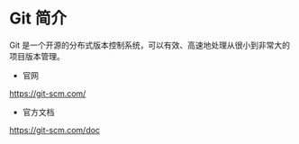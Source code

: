 # Git 简介
 
Git 是一个开源的分布式版本控制系统，可以有效、高速地处理从很小到非常大的项目版本管理。

- 官网


https://git-scm.com/


- 官方文档

https://git-scm.com/doc